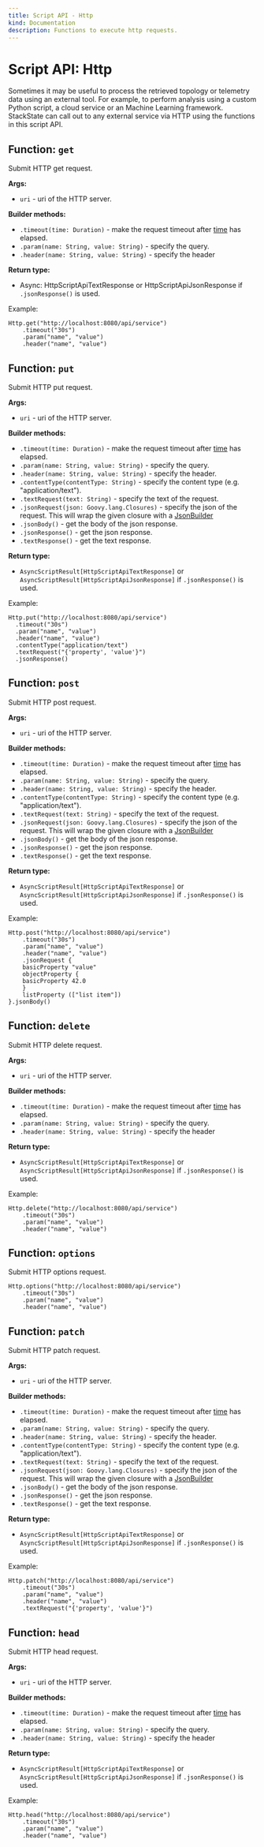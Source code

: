 ```yaml
---
title: Script API - Http
kind: Documentation
description: Functions to execute http requests.
---
```


# Script API: Http

Sometimes it may be useful to process the retrieved topology or telemetry data using an external tool. For example, to perform analysis using a custom Python script, a cloud service or an Machine Learning framework. StackState can call out to any external service via HTTP using the functions in this script API.

## Function: `get`

Submit HTTP get request.

**Args:**

* `uri` - uri of the HTTP server.

**Builder methods:**

* `.timeout(time: Duration)` - make the request timeout after [time](https://github.com/mpvvliet/stackstate-docs/tree/0f69067c340456b272cfe50e249f4f4ee680f8d9/develop/scripting/time/README.md) has elapsed.
* `.param(name: String, value: String)` - specify the query.
* `.header(name: String, value: String)` - specify the header

**Return type:**

* Async: HttpScriptApiTextResponse or HttpScriptApiJsonResponse if `.jsonResponse()` is used.

Example:

```text
Http.get("http://localhost:8080/api/service")
    .timeout("30s")
    .param("name", "value")
    .header("name", "value")
```

## Function: `put`

Submit HTTP put request.

**Args:**

* `uri` - uri of the HTTP server.

**Builder methods:**

* `.timeout(time: Duration)` - make the request timeout after [time](https://github.com/mpvvliet/stackstate-docs/tree/0f69067c340456b272cfe50e249f4f4ee680f8d9/develop/scripting/time/README.md) has elapsed.
* `.param(name: String, value: String)` - specify the query.
* `.header(name: String, value: String)` - specify the header.
* `.contentType(contentType: String)` -  specify the content type \(e.g. "application/text"\).
* `.textRequest(text: String)` - specify the text of the request.
* `.jsonRequest(json: Goovy.lang.Closures)` - specify the json of the request. This will wrap the given closure with a [JsonBuilder](http://docs.groovy-lang.org/latest/html/documentation/core-domain-specific-languages.html#_jsonbuilder)
* `.jsonBody()` - get the body of the json response.
* `.jsonResponse()`  - get the json response.
* `.textResponse()`  - get the text response.

**Return type:**

* `AsyncScriptResult[HttpScriptApiTextResponse]` or `AsyncScriptResult[HttpScriptApiJsonResponse]` if `.jsonResponse()` is used.

Example:

```text
Http.put("http://localhost:8080/api/service")
  .timeout("30s")
  .param("name", "value")
  .header("name", "value")
  .contentType("application/text")
  .textRequest("{'property', 'value'}")
  .jsonResponse()
```

## Function: `post`

Submit HTTP post request.

**Args:**

* `uri` - uri of the HTTP server.

**Builder methods:**

* `.timeout(time: Duration)` - make the request timeout after [time](https://github.com/mpvvliet/stackstate-docs/tree/0f69067c340456b272cfe50e249f4f4ee680f8d9/develop/scripting/time/README.md) has elapsed.
* `.param(name: String, value: String)` - specify the query.
* `.header(name: String, value: String)` - specify the header.
* `.contentType(contentType: String)` -  specify the content type \(e.g. "application/text"\).
* `.textRequest(text: String)` - specify the text of the request.
* `.jsonRequest(json: Goovy.lang.Closures)` - specify the json of the request. This will wrap the given closure with a [JsonBuilder](http://docs.groovy-lang.org/latest/html/documentation/core-domain-specific-languages.html#_jsonbuilder)
* `.jsonBody()` - get the body of the json response.
* `.jsonResponse()`  - get the json response.
* `.textResponse()`  - get the text response.

**Return type:**

* `AsyncScriptResult[HttpScriptApiTextResponse]` or `AsyncScriptResult[HttpScriptApiJsonResponse]` if `.jsonResponse()` is used.

Example:

```text
Http.post("http://localhost:8080/api/service")
    .timeout("30s")
    .param("name", "value")
    .header("name", "value")
    .jsonRequest {
    basicProperty "value"
    objectProperty {
    basicProperty 42.0
    }
    listProperty (["list item"])
}.jsonBody()
```

## Function: `delete`

Submit HTTP delete request.

**Args:**

* `uri` - uri of the HTTP server.

**Builder methods:**

* `.timeout(time: Duration)` - make the request timeout after [time](https://github.com/mpvvliet/stackstate-docs/tree/0f69067c340456b272cfe50e249f4f4ee680f8d9/develop/scripting/time/README.md) has elapsed.
* `.param(name: String, value: String)` - specify the query.
* `.header(name: String, value: String)` - specify the header

**Return type:**

* `AsyncScriptResult[HttpScriptApiTextResponse]` or `AsyncScriptResult[HttpScriptApiJsonResponse]` if `.jsonResponse()` is used.

Example:

```text
Http.delete("http://localhost:8080/api/service")
    .timeout("30s")
    .param("name", "value")
    .header("name", "value")
```

## Function: `options`

Submit HTTP options request.

```text
Http.options("http://localhost:8080/api/service")
    .timeout("30s")
    .param("name", "value")
    .header("name", "value")
```

## Function: `patch`

Submit HTTP patch request.

**Args:**

* `uri` - uri of the HTTP server.

**Builder methods:**

* `.timeout(time: Duration)` - make the request timeout after [time](https://github.com/mpvvliet/stackstate-docs/tree/0f69067c340456b272cfe50e249f4f4ee680f8d9/develop/scripting/time/README.md) has elapsed.
* `.param(name: String, value: String)` - specify the query.
* `.header(name: String, value: String)` - specify the header.
* `.contentType(contentType: String)` -  specify the content type \(e.g. "application/text"\).
* `.textRequest(text: String)` - specify the text of the request.
* `.jsonRequest(json: Goovy.lang.Closures)` - specify the json of the request. This will wrap the given closure with a [JsonBuilder](http://docs.groovy-lang.org/latest/html/documentation/core-domain-specific-languages.html#_jsonbuilder)
* `.jsonBody()` - get the body of the json response.
* `.jsonResponse()`  - get the json response.
* `.textResponse()`  - get the text response.

**Return type:**

* `AsyncScriptResult[HttpScriptApiTextResponse]` or `AsyncScriptResult[HttpScriptApiJsonResponse]` if `.jsonResponse()` is used.

Example:

```text
Http.patch("http://localhost:8080/api/service")
    .timeout("30s")
    .param("name", "value")
    .header("name", "value")
    .textRequest("{'property', 'value'}")
```

## Function: `head`

Submit HTTP head request.

**Args:**

* `uri` - uri of the HTTP server.

**Builder methods:**

* `.timeout(time: Duration)` - make the request timeout after [time](https://github.com/mpvvliet/stackstate-docs/tree/0f69067c340456b272cfe50e249f4f4ee680f8d9/develop/scripting/time/README.md) has elapsed.
* `.param(name: String, value: String)` - specify the query.
* `.header(name: String, value: String)` - specify the header

**Return type:**

* `AsyncScriptResult[HttpScriptApiTextResponse]` or `AsyncScriptResult[HttpScriptApiJsonResponse]` if `.jsonResponse()` is used.

Example:

```text
Http.head("http://localhost:8080/api/service")
    .timeout("30s")
    .param("name", "value")
    .header("name", "value")
```

